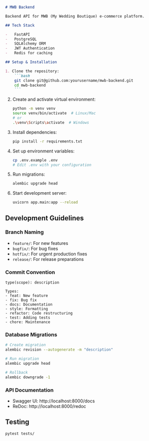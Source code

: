 ````markdown
# MWB Backend

Backend API for MWB (My Wedding Boutique) e-commerce platform.

## Tech Stack

-   FastAPI
-   PostgreSQL
-   SQLAlchemy ORM
-   JWT Authentication
-   Redis for caching

## Setup & Installation

1. Clone the repository:
    ```bash
    git clone git@github.com:yourusername/mwb-backend.git
    cd mwb-backend
    ```
````

2. Create and activate virtual environment:

    ```bash
    python -m venv venv
    source venv/bin/activate  # Linux/Mac
    # or
    .\venv\Scripts\activate  # Windows
    ```

3. Install dependencies:

    ```bash
    pip install -r requirements.txt
    ```

4. Set up environment variables:

    ```bash
    cp .env.example .env
    # Edit .env with your configuration
    ```

5. Run migrations:

    ```bash
    alembic upgrade head
    ```

6. Start development server:
    ```bash
    uvicorn app.main:app --reload
    ```

## Development Guidelines

### Branch Naming

-   `feature/`: For new features
-   `bugfix/`: For bug fixes
-   `hotfix/`: For urgent production fixes
-   `release/`: For release preparations

### Commit Convention

```
type(scope): description

Types:
- feat: New feature
- fix: Bug fix
- docs: Documentation
- style: Formatting
- refactor: Code restructuring
- test: Adding tests
- chore: Maintenance
```

### Database Migrations

```bash
# Create migration
alembic revision --autogenerate -m "description"

# Run migration
alembic upgrade head

# Rollback
alembic downgrade -1
```

### API Documentation

-   Swagger UI: http://localhost:8000/docs
-   ReDoc: http://localhost:8000/redoc

## Testing

```bash
pytest tests/
```

```

```
